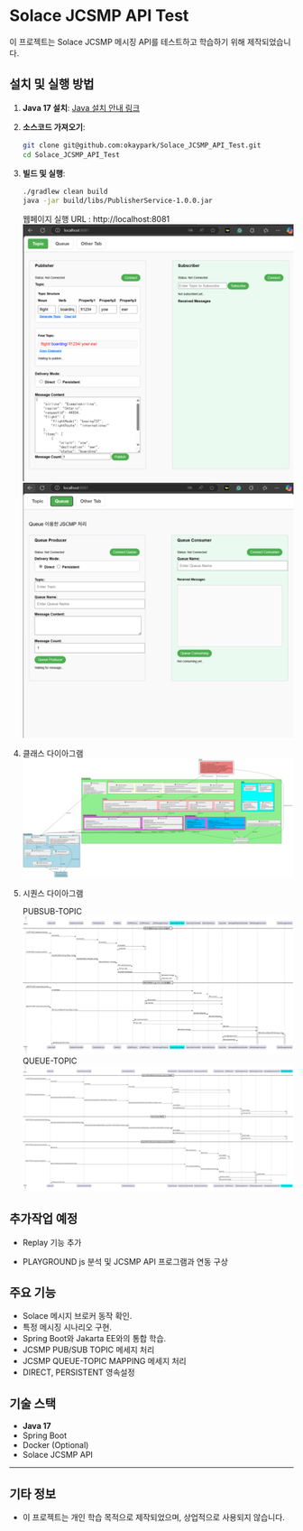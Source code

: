 # Solace JCSMP API Test

이 프로젝트는 Solace JCSMP 메시징 API를 테스트하고 학습하기 위해 제작되었습니다.

## **설치 및 실행 방법**
1. **Java 17 설치**: [Java 설치 안내 링크](https://www.oracle.com/java/technologies/javase-downloads.html)
2. **소스코드 가져오기**:
   ```bash
   git clone git@github.com:okaypark/Solace_JCSMP_API_Test.git
   cd Solace_JCSMP_API_Test
   ```
3. **빌드 및 실행**:
   ```bash
   ./gradlew clean build
   java -jar build/libs/PublisherService-1.0.0.jar
   ```
   웹페이지 실행 URL : http://localhost:8081
![JCSMP API TEST 화면](src/main/resources/images/JCSMP_API_TEST_SCREEN.png)
   ![JCSMP API TEST 화면](src/main/resources/images/JCSMP_API_TEST_SCREEN2.png)

4. 클래스 다이아그램
   ![클래스 다이아그램](src/main/resources/images/classDiagram.svg)  


5. 시퀀스 다이아그램
   
   PUBSUB-TOPIC
   ![시퀀스 다이아그램](src/main/resources/images/secquenceDiagram.svg)
   QUEUE-TOPIC
   ![시퀀스 다이아그램2](src/main/resources/images/secquenceDiagram2.svg)


## **추가작업 예정**

- Replay 기능 추가

- PLAYGROUND js 분석 및 JCSMP API 프로그램과 연동 구상


## **주요 기능**
- Solace 메시지 브로커 동작 확인.
- 특정 메시징 시나리오 구현.
- Spring Boot와 Jakarta EE와의 통합 학습.
- JCSMP PUB/SUB TOPIC 메세지 처리
- JCSMP QUEUE-TOPIC MAPPING 메세지 처리
- DIRECT, PERSISTENT 영속설정 

## **기술 스택**
- **Java 17**
- Spring Boot
- Docker (Optional)
- Solace JCSMP API

---

## **기타 정보**
- 이 프로젝트는 개인 학습 목적으로 제작되었으며, 상업적으로 사용되지 않습니다.